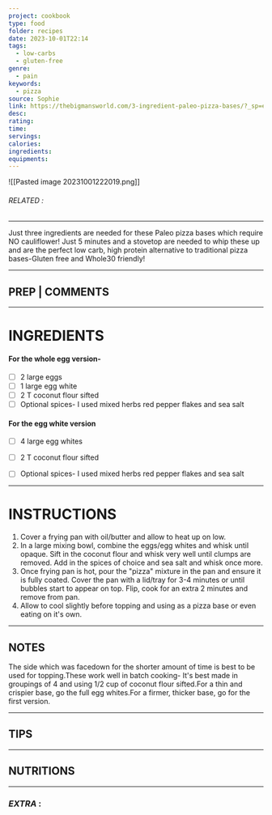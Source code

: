 ```yaml
---
project: cookbook
type: food
folder: recipes
date: 2023-10-01T22:14
tags:
  - low-carbs
  - gluten-free
genre:
  - pain
keywords:
  - pizza
source: Sophie
link: https://thebigmansworld.com/3-ingredient-paleo-pizza-bases/?_sp=e04cfdb7-a92d-42f6-8d11-a74fb09ae4fb.1511665068082
desc: 
rating: 
time: 
servings: 
calories: 
ingredients: 
equipments:
---
```


![[Pasted image 20231001222019.png]]
###### *RELATED* : 
---
Just three ingredients are needed for these Paleo pizza bases which require NO cauliflower! Just 5 minutes and a stovetop are needed to whip these up and are the perfect low carb, high protein alternative to traditional pizza bases-Gluten free and Whole30 friendly!

---
## PREP | COMMENTS



---
# INGREDIENTS

#### For the whole egg version-

- [ ] 2 large eggs
- [ ] 1 large egg white
- [ ] 2 T coconut flour sifted
- [ ] Optional spices- I used mixed herbs red pepper flakes and sea salt

#### For the egg white version

- [ ] 4 large egg whites
- [ ] 2 T coconut flour sifted
- [ ] Optional spices- I used mixed herbs red pepper flakes and sea salt


---
# INSTRUCTIONS

1. Cover a frying pan with oil/butter and allow to heat up on low.
2. In a large mixing bowl, combine the eggs/egg whites and whisk until opaque. Sift in the coconut flour and whisk very well until clumps are removed. Add in the spices of choice and sea salt and whisk once more.
3. Once frying pan is hot, pour the "pizza" mixture in the pan and ensure it is fully coated. Cover the pan with a lid/tray for 3-4 minutes or until bubbles start to appear on top. Flip, cook for an extra 2 minutes and remove from pan.
4. Allow to cool slightly before topping and using as a pizza base or even eating on it's own.

---
## NOTES

The side which was facedown for the shorter amount of time is best to be used for topping.These work well in batch cooking- It's best made in groupings of 4 and using 1/2 cup of coconut flour sifted.For a thin and crispier base, go the full egg whites.For a firmer, thicker base, go for the first version.

---
## TIPS



---
## NUTRITIONS



---
### *EXTRA* :



